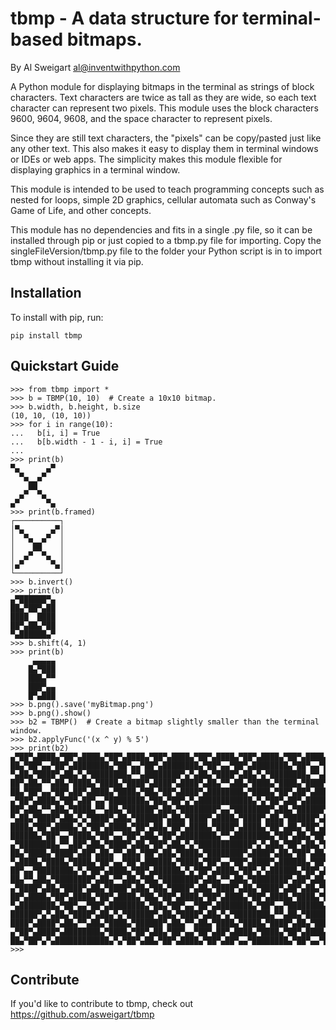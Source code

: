 tbmp - A data structure for terminal-based bitmaps.
======

By Al Sweigart al@inventwithpython.com

A Python module for displaying bitmaps in the terminal as strings of block
characters. Text characters are twice as tall as they are wide, so each
text character can represent two pixels. This module uses the block
characters 9600, 9604, 9608, and the space character to represent pixels.

Since they are still text characters, the "pixels" can be copy/pasted just
like any other text. This also makes it easy to display them in terminal
windows or IDEs or web apps. The simplicity makes this module flexible
for displaying graphics in a terminal window.

This module is intended to be used to teach programming concepts such as
nested for loops, simple 2D graphics, cellular automata such as Conway's
Game of Life, and other concepts.

This module has no dependencies and fits in a single .py file, so it can
be installed through pip or just copied to a tbmp.py file for importing.
Copy the singleFileVersion/tbmp.py file to the folder your Python script
is in to import tbmp without installing it via pip.

Installation
------------

To install with pip, run:

    pip install tbmp

Quickstart Guide
----------------

    >>> from tbmp import *
    >>> b = TBMP(10, 10)  # Create a 10x10 bitmap.
    >>> b.width, b.height, b.size
    (10, 10, (10, 10))
    >>> for i in range(10):
    ...   b[i, i] = True
    ...   b[b.width - 1 - i, i] = True
    ...
    >>> print(b)
    ▀▄      ▄▀
      ▀▄  ▄▀
        ██
      ▄▀  ▀▄
    ▄▀      ▀▄
    >>> print(b.framed)
    ┌──────────┐
    │▀▄      ▄▀│
    │  ▀▄  ▄▀  │
    │    ██    │
    │  ▄▀  ▀▄  │
    │▄▀      ▀▄│
    └──────────┘
    >>> b.invert()
    >>> print(b)
    ▄▀██████▀▄
    ██▄▀██▀▄██
    ████  ████
    ██▀▄██▄▀██
    ▀▄██████▄▀
    >>> b.shift(4, 1)
    >>> print(b)
         ▄▄▄▄▄
        █▄▀███
        ███▄▀▀
        ███▀▄▄
        █▀▄███
    >>> b.png().save('myBitmap.png')
    >>> b.png().show()
    >>> b2 = TBMP()  # Create a bitmap slightly smaller than the terminal window.
    >>> b2.applyFunc('(x ^ y) % 5')
    >>> print(b2)
    ▄▀██▀▄████▄▀██▀▄████▄▀██▀▄████▄▀██▀▄████▄▀██▀▄████▄▀██▀▄████▄▀██▀▄████▄▀██▀▄███
    ██▄▀██▀▄▄▀██▀▄████████▄▀██▀▄▄▀██▀▄████████▄▀██▀▄▄▀██▀▄████████▄▀██▀▄▄▀██▀▄█████
    ▀▄██▄▀████▀▄██▄▀▄▀████████▄▀▀▄████████▀▄▀▄██▄▀████▀▄██▄▀▄▀████████▄▀▀▄████████▀
    ██▀▄██▄▀▀▄██▄▀████▄▀████▄▀████▀▄████▀▄████▀▄██▄▀▀▄██▄▀████▄▀████▄▀████▀▄████▀▄█
    ██▄▀██▀▄▄▀██▀▄██▀▄████▄▀████▄▀██▄▀██▀▄████▀▄████████▄▀████▄▀██▀▄██▀▄████▀▄████▄
    ▄▀██▀▄████▄▀██▀▄██▀▄▄▀████████▄▀██▄▀██▀▄▀▄████████████▄▀▄▀██▀▄██▀▄████████▀▄▄▀█
    ██▀▄██▄▀▀▄██▄▀████▄▀▀▄██▄▀██████▀▄██▄▀████████▀▄▄▀████████▀▄██▄▀██████▀▄██▄▀▀▄█
    ▀▄██▄▀████▀▄██▄▀▄▀████▀▄██▄▀██████▀▄██▄▀████▀▄████▄▀████▀▄██▄▀██████▀▄██▄▀████▀
    ████▄▀██▀▄████▄▀▄▀██▀▄████▄▀██▀▄██▄▀██▀▄████▄▀████▀▄████▄▀██▀▄██▄▀██▀▄████▄▀██▀
    ██████▄▀██▀▄▄▀████▄▀██▀▄▄▀██▀▄██▄▀██▀▄████████▄▀▀▄████████▄▀██▀▄██▄▀██▀▄▄▀██▀▄█
    ▄▀████████▄▀▀▄██▀▄██▄▀████▀▄██▄▀██▀▄██▄▀▄▀████████████▀▄▀▄██▄▀██▀▄██▄▀████▀▄██▄
    ██▄▀████▄▀████▀▄██▀▄██▄▀▀▄██▄▀██▀▄██▄▀████▄▀████████▀▄████▀▄██▄▀██▀▄██▄▀▀▄██▄▀█
    ▀▄████▄▀████▄▀████▄▀██▀▄▄▀██▀▄██████▄▀████▄▀██▀▄▄▀██▀▄████▀▄██████▄▀██▀▄▄▀██▀▄█
    ██▀▄▄▀████████▄▀▄▀██▀▄████▄▀██▀▄██████▄▀▄▀██▀▄████▄▀██▀▄▀▄██████▄▀██▀▄████▄▀██▀
    ██▄▀▀▄██▄▀████████▀▄██▄▀▀▄██▄▀██▄▀████████▀▄██▄▀▀▄██▄▀████████▀▄██▀▄██▄▀▀▄██▄▀█
    ▄▀████▀▄██▄▀████▀▄██▄▀████▀▄██▄▀██▄▀████▀▄██▄▀████▀▄██▄▀████▀▄██▀▄██▄▀████▀▄██▄
    ██▀▄████▄▀██▀▄████▄▀██▀▄████▄▀██▄▀██▀▄████▄▀██▀▄████▄▀██▀▄████▄▀████▄▀██▀▄████▄
    ▀▄████████▄▀██▀▄▄▀██▀▄████████▄▀██▄▀██▀▄▄▀██▀▄████████▄▀██▀▄▄▀████████▄▀██▀▄▄▀█
    ██████▀▄▀▄██▄▀████▀▄██▄▀▄▀██████▀▄██▄▀████▀▄██▄▀▄▀████████▄▀▀▄██▄▀████████▄▀▀▄█
    ████▀▄████▀▄██▄▀▀▄██▄▀████▄▀██████▀▄██▄▀▀▄██▄▀████▄▀████▄▀████▀▄██▄▀████▄▀████▀
    ▄▀██▀▄████▀▄████████▄▀████▄▀██▀▄██▄▀██▀▄▄▀██▀▄██▀▄████▄▀████▄▀██▀▄████▄▀████▄▀█
    ██▄▀██▀▄▀▄████████████▄▀▄▀██▀▄██▄▀██▀▄████▄▀██▀▄██▀▄▄▀████████▄▀██▀▄▄▀████████▄
    >>>


Contribute
----------

If you'd like to contribute to tbmp, check out https://github.com/asweigart/tbmp
